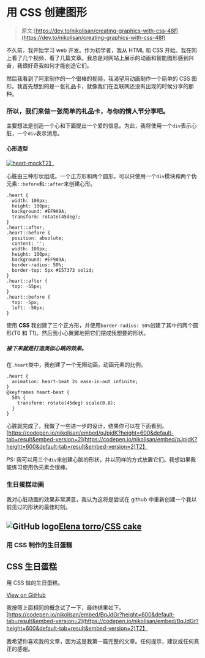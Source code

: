 # 用 CSS 创建图形

> 原文:[https://dev.to/nikolisan/creating-graphics-with-css-48f](https://dev.to/nikolisan/creating-graphics-with-css-48f)

不久前，我开始学习 web 开发。作为初学者，我从 HTML 和 CSS 开始。我在网上看了几个视频，看了几篇文章。我总是对网站上展示的动画和智能图形感到兴奋，我很好奇我如何才能创造它们。

然后我看到了阿里制作的一个很棒的视频，我渴望用动画制作一个简单的 CSS 图形。我首先想到的是一张礼品卡，就像我们在互联网还没有出现的时候分享的那种。

### 所以，我们来做一张简单的礼品卡，与你的情人节分享吧。

主要想法是创造一个心和下面提出一个爱的信息。为此，我将使用一个`div`表示心脏，一个`div`表示消息。

#### 心形造型

[![heart-mock](../Images/5e21f9d8ba73219704336cb420585195.png "Heart mockup")T2】](https://res.cloudinary.com/practicaldev/image/fetch/s--nuyKruuN--/c_limit%2Cf_auto%2Cfl_progressive%2Cq_auto%2Cw_880/https://bit.ly/2yH2VF3)

心脏由三种形状组成。一个正方形和两个圆形。可以只使用一个`div`模块和两个伪元素`::before`和`::after`来创建心形。

```
.heart {
  width: 100px;
  height: 100px;
  background: #EF9A9A;
  transform: rotate(45deg);
}
.heart::after,
.heart::before {
  position: absolute;
  content: '';
  width: 100px;
  height: 100px;
  background: #EF9A9A;
  border-radius: 50%;
  border-top: 5px #E57373 solid;
}
.heart::after {
  top: -55px;
}
.heart::before {
  top: -5px;
  left: -50px;
} 
```

使用 **CSS** 我创建了三个正方形，并使用`border-radius: 50%`创建了其中的两个圆形(T0 和 T1)。然后我小心翼翼地把它们摆成我想要的形状。

##### 接下来就是打造类似心跳的效果。

在`.heart`类中，我创建了一个无限动画，动画元素的比例。

```
.heart {
  animation: heart-beat 2s ease-in-out infinite;
}
@keyframes heart-beat {
  50% {
    transform: rotate(45deg) scale(0.8);
  }
} 
```

心脏就完成了。我做了一些进一步的设计，结果你可以在下面看到。
[https://codepen.io/nikolisan/embed/qJpjdK?height=600&default-tab=result&embed-version=2](https://codepen.io/nikolisan/embed/qJpjdK?height=600&default-tab=result&embed-version=2)T2】

*PS:* 我可以用三个`div`来创建心脏的形状，并以同样的方式放置它们。我想如果我能练习使用伪元素会很棒。

### 生日蛋糕动画

我对心脏动画的效果非常满意，我认为这将是尝试在 github 中重新创建一个我以前见过的形状的最佳时刻。

## ![GitHub logo](../Images/a73f630113876d78cff79f59c2125b24.png)[Elena torro](https://github.com/elenatorro)/[CSS cake](https://github.com/elenatorro/CSSCake)

### 用 CSS 制作的生日蛋糕

<article class="markdown-body entry-content container-lg" itemprop="text">

# CSS 生日蛋糕

用 CSS 做的生日蛋糕。

</article>

[View on GitHub](https://github.com/elenatorro/CSSCake)

我按照上面相同的概念试了一下，最终结果如下。
[https://codepen.io/nikolisan/embed/BqJdGr?height=600&default-tab=result&embed-version=2](https://codepen.io/nikolisan/embed/BqJdGr?height=600&default-tab=result&embed-version=2)T2】

我希望你喜欢我的文章，因为这是我第一篇完整的文章。任何提示，建议或任何真正的感谢。